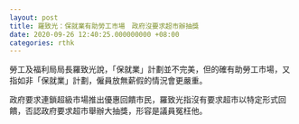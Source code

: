 ```yaml
---
layout: post
title: 羅致光：保就業有助勞工市場　政府沒要求超市辦抽獎
date: 2020-09-26 12:40:25.000000000 +08:00
categories: rthk
---
```


勞工及福利局局長羅致光說，「保就業」計劃並不完美，但的確有助勞工市場，又指如非「保就業」計劃，僱員放無薪假的情況會更嚴重。

政府要求連鎖超級市場推出優惠回饋市民，羅致光指沒有要求超市以特定形式回饋，否認政府要求超市舉辦大抽獎，形容是議員冤枉他。
